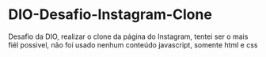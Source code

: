 # DIO-Desafio-Instagram-Clone
Desafio da DIO, realizar o clone da página do Instagram, tentei ser o mais fiél possivel, não foi usado nenhum conteúdo javascript, somente html e css
